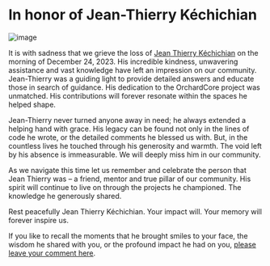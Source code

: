 # In honor of Jean-Thierry Kéchichian

![image](https://github.com/OrchardCMS/OrchardCore/assets/24724371/f73763e8-874d-443e-868a-ceaa104951c7)

It is with sadness that we grieve the loss of [Jean Thierry Kéchichian](https://github.com/jtkech) on the morning of December 24, 2023. His incredible kindness, unwavering assistance and vast knowledge have left an impression on our community. Jean-Thierry was a guiding light to provide detailed answers and educate those in search of guidance. His dedication to the OrchardCore project was unmatched. His contributions will forever resonate within the spaces he helped shape.

Jean-Thierry never turned anyone away in need; he always extended a helping hand with grace. His legacy can be found not only in the lines of code he wrote, or the detailed comments he blessed us with. But, in the countless lives he touched through his generosity and warmth. The void left by his absence is immeasurable. We will deeply miss him in our community.

As we navigate this time let us remember and celebrate the person that Jean Thierry was – a friend, mentor and true pillar of our community. His spirit will continue to live on through the projects he championed. The knowledge he generously shared.

Rest peacefully Jean Thierry Kéchichian. Your impact will. Your memory will forever inspire us.

If you like to recall the moments that he brought smiles to your face, the wisdom he shared with you, or the profound impact he had on you, [please leave your comment here](https://github.com/OrchardCMS/OrchardCore/issues/14954).
